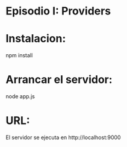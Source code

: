 Episodio I: Providers
=====================

# Instalacion:

npm install

# Arrancar el servidor:

node app.js

# URL:

El servidor se ejecuta en http://localhost:9000